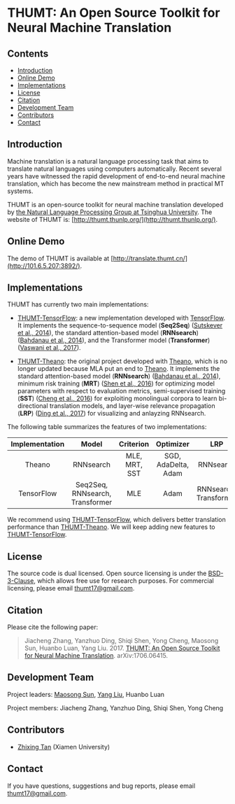 # THUMT: An Open Source Toolkit for Neural Machine Translation
## Contents
* [Introduction](#introduction)
* [Online Demo](#demo)
* [Implementations](#implementations)
* [License](#license)
* [Citation](#citation)
* [Development Team](#development-team)
* [Contributors](#contributors)
* [Contact](#contact)

## Introduction

Machine translation is a natural language processing task that aims to translate natural languages using computers automatically. Recent several years have witnessed the rapid development of end-to-end neural machine translation, which has become the new mainstream method in practical MT systems.

THUMT is an open-source toolkit for neural machine translation developed by [the Natural Language Processing Group at Tsinghua University](http://nlp.csai.tsinghua.edu.cn/site2/index.php?lang=en). The website of THUMT is: [http://thumt.thunlp.org/](http://thumt.thunlp.org/).

## Online Demo

The demo of THUMT is available at [http://translate.thumt.cn/](http://101.6.5.207:3892/).

## Implementations
THUMT has currently two main implementations:

* [THUMT-TensorFlow](https://github.com/thumt/THUMT): a new implementation developed with [TensorFlow](https://github.com/tensorflow/tensorflow). It implements the sequence-to-sequence model (**Seq2Seq**) ([Sutskever et al., 2014](https://papers.nips.cc/paper/5346-sequence-to-sequence-learning-with-neural-networks.pdf)), the standard attention-based model (**RNNsearch**) ([Bahdanau et al., 2014](https://arxiv.org/pdf/1409.0473.pdf)), and the Transformer model (**Transformer**) ([Vaswani et al., 2017](https://arxiv.org/abs/1706.03762)).

* [THUMT-Theano](https://github.com/thumt/THUMT/tree/theano): the original project developed with [Theano](https://github.com/Theano/Theano), which is no longer updated because MLA put an end to [Theano](https://github.com/Theano/Theano). It implements the standard attention-based model (**RNNsearch**) ([Bahdanau et al., 2014](https://arxiv.org/pdf/1409.0473.pdf)), minimum risk training (**MRT**) ([Shen et al., 2016](http://nlp.csai.tsinghua.edu.cn/~ly/papers/acl2016_mrt.pdf)) for optimizing model parameters with respect to evaluation metrics, semi-supervised training (**SST**) ([Cheng et al., 2016](http://nlp.csai.tsinghua.edu.cn/~ly/papers/acl2016_semi.pdf)) for exploiting monolingual corpora to learn bi-directional translation models, and layer-wise relevance propagation (**LRP**) ([Ding et al., 2017](http://nlp.csai.tsinghua.edu.cn/~ly/papers/acl2017_dyz.pdf)) for visualizing and anlayzing RNNsearch.


The following table summarizes the features of two implementations:

| Implementation | Model | Criterion | Optimizer | LRP |
| :------------: | :---: | :--------------: | :--------------: | :----------------: |
| Theano       |  RNNsearch | MLE, MRT, SST | SGD, AdaDelta, Adam | RNNsearch |   
| TensorFlow   |  Seq2Seq, RNNsearch, Transformer | MLE| Adam | RNNsearch, Transformer |

We recommend using [THUMT-TensorFlow](https://github.com/thumt/THUMT), which delivers better translation performance than [THUMT-Theano](https://github.com/thumt/THUMT/tree/theano). We will keep adding new features to [THUMT-TensorFlow](https://github.com/thumt/THUMT).

## License

The source code is dual licensed. Open source licensing is under the [BSD-3-Clause](https://opensource.org/licenses/BSD-3-Clause), which allows free use for research purposes. For commercial licensing, please email [thumt17@gmail.com](mailto:thumt17@gmail.com).

## Citation

Please cite the following paper:

> Jiacheng Zhang, Yanzhuo Ding, Shiqi Shen, Yong Cheng, Maosong Sun, Huanbo Luan, Yang Liu. 2017. [THUMT: An Open Source Toolkit for Neural Machine Translation](https://arxiv.org/abs/1706.06415). arXiv:1706.06415.

## Development Team

Project leaders: [Maosong Sun](http://www.thunlp.org/site2/index.php/zh/people?id=16), [Yang Liu](http://nlp.csai.tsinghua.edu.cn/~ly/), Huanbo Luan

Project members: Jiacheng Zhang, Yanzhuo Ding, Shiqi Shen, Yong Cheng

## Contributors 
* [Zhixing Tan](mailto:playinf@stu.xmu.edu.cn) (Xiamen University)

## Contact

If you have questions, suggestions and bug reports, please email [thumt17@gmail.com](mailto:thumt17@gmail.com).
